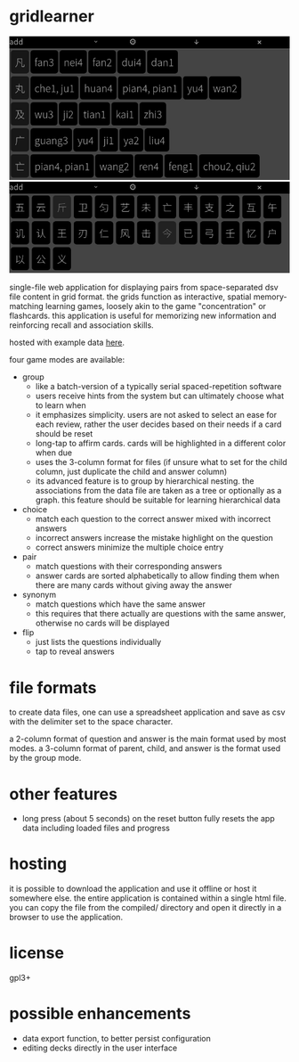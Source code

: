 # gridlearner

![](other/screenshots/1.png?raw=true)
![](other/screenshots/2.png?raw=true)

single-file web application for displaying pairs from space-separated dsv file content in grid format.
the grids function as interactive, spatial memory-matching learning games, loosely akin to the game "concentration" or flashcards.
this application is useful for memorizing new information and reinforcing recall and association skills.

hosted with example data [here](https://sph.mn/other/chinese/gridlearner-cn.html).

four game modes are available:
* group
  * like a batch-version of a typically serial spaced-repetition software
  * users receive hints from the system but can ultimately choose what to learn when
  * it emphasizes simplicity. users are not asked to select an ease for each review, rather the user decides based on their needs if a card should be reset
  * long-tap to affirm cards. cards will be highlighted in a different color when due
  * uses the 3-column format for files (if unsure what to set for the child column, just duplicate the child and answer column)
  * its advanced feature is to group by hierarchical nesting. the associations from the data file are taken as a tree or optionally as a graph. this feature should be suitable for learning hierarchical data
* choice
  * match each question to the correct answer mixed with incorrect answers
  * incorrect answers increase the mistake highlight on the question
  * correct answers minimize the multiple choice entry
* pair
  * match questions with their corresponding answers
  * answer cards are sorted alphabetically to allow finding them when there are many cards without giving away the answer
* synonym
  * match questions which have the same answer
  * this requires that there actually are questions with the same answer, otherwise no cards will be displayed
* flip
  * just lists the questions individually
  * tap to reveal answers

# file formats
to create data files, one can use a spreadsheet application and save as csv with the delimiter set to the space character.

a 2-column format of question and answer is the main format used by most modes.
a 3-column format of parent, child, and answer is the format used by the group mode.

# other features
* long press (about 5 seconds) on the reset button fully resets the app data including loaded files and progress

# hosting
it is possible to download the application and use it offline or host it somewhere else.
the entire application is contained within a single html file. you can copy the file from the compiled/ directory and open it directly in a browser to use the application.

# license
gpl3+

# possible enhancements
* data export function, to better persist configuration
* editing decks directly in the user interface
